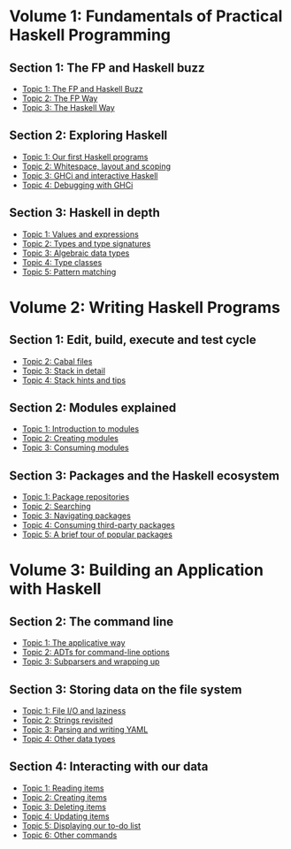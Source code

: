 # Volume 1: Fundamentals of Practical Haskell Programming

## Section 1: The FP and Haskell buzz

* [Topic 1: The FP and Haskell Buzz][topic-01-01-01]
* [Topic 2: The FP Way][topic-01-01-02]
* [Topic 3: The Haskell Way][topic-01-01-03]

## Section 2: Exploring Haskell

* [Topic 1: Our first Haskell programs][topic-01-02-01]
* [Topic 2: Whitespace, layout and scoping][topic-01-02-02]
* [Topic 3: GHCi and interactive Haskell][topic-01-02-03]
* [Topic 4: Debugging with GHCi][topic-01-02-04]

## Section 3: Haskell in depth

* [Topic 1: Values and expressions][topic-01-03-01]
* [Topic 2: Types and type signatures][topic-01-03-02]
* [Topic 3: Algebraic data types][topic-01-03-03]
* [Topic 4: Type classes][topic-01-03-04]
* [Topic 5: Pattern matching][topic-01-03-05]

# Volume 2: Writing Haskell Programs

## Section 1: Edit, build, execute and test cycle

* [Topic 2: Cabal files][topic-02-01-02]
* [Topic 3: Stack in detail][topic-02-01-03]
* [Topic 4: Stack hints and tips][topic-02-01-04]

## Section 2: Modules explained

* [Topic 1: Introduction to modules][topic-02-02-01]
* [Topic 2: Creating modules][topic-02-02-02]
* [Topic 3: Consuming modules][topic-02-02-03]

## Section 3: Packages and the Haskell ecosystem

* [Topic 1: Package repositories][topic-02-03-01]
* [Topic 2: Searching][topic-02-03-02]
* [Topic 3: Navigating packages][topic-02-03-03]
* [Topic 4: Consuming third-party packages][topic-02-03-04]
* [Topic 5: A brief tour of popular packages][topic-02-03-05]

# Volume 3: Building an Application with Haskell

## Section 2: The command line

* [Topic 1: The applicative way][topic-03-02-01]
* [Topic 2: ADTs for command-line options][topic-03-02-02]
* [Topic 3: Subparsers and wrapping up][topic-03-02-03]

## Section 3: Storing data on the file system

* [Topic 1: File I/O and laziness][topic-03-03-01]
* [Topic 2: Strings revisited][topic-03-03-02]
* [Topic 3: Parsing and writing YAML][topic-03-03-03]
* [Topic 4: Other data types][topic-03-03-04]

## Section 4: Interacting with our data

* [Topic 1: Reading items][topic-03-04-01]
* [Topic 2: Creating items][topic-03-04-02]
* [Topic 3: Deleting items][topic-03-04-03]
* [Topic 4: Updating items][topic-03-04-04]
* [Topic 5: Displaying our to-do list][topic-03-04-05]
* [Topic 6: Other commands][topic-03-04-06]

[topic-01-01-01]: Volume_01_Section_01_Topic_01
[topic-01-01-02]: Volume_01_Section_01_Topic_02
[topic-01-01-03]: Volume_01_Section_01_Topic_03
[topic-01-02-01]: Volume_01_Section_02_Topic_01
[topic-01-02-02]: Volume_01_Section_02_Topic_02
[topic-01-02-03]: Volume_01_Section_02_Topic_03
[topic-01-02-04]: Volume_01_Section_02_Topic_04
[topic-01-03-01]: Volume_01_Section_03_Topic_01
[topic-01-03-02]: Volume_01_Section_03_Topic_02
[topic-01-03-03]: Volume_01_Section_03_Topic_03
[topic-01-03-04]: Volume_01_Section_03_Topic_04
[topic-01-03-05]: Volume_01_Section_03_Topic_05
[topic-02-01-02]: Volume_02_Section_01_Topic_02
[topic-02-01-03]: Volume_02_Section_01_Topic_03
[topic-02-01-04]: Volume_02_Section_01_Topic_04
[topic-02-02-01]: Volume_02_Section_02_Topic_01
[topic-02-02-02]: Volume_02_Section_02_Topic_02
[topic-02-02-03]: Volume_02_Section_02_Topic_03
[topic-02-03-01]: Volume_02_Section_03_Topic_01
[topic-02-03-02]: Volume_02_Section_03_Topic_02
[topic-02-03-03]: Volume_02_Section_03_Topic_03
[topic-02-03-04]: Volume_02_Section_03_Topic_04
[topic-02-03-05]: Volume_02_Section_03_Topic_05
[topic-03-02-01]: Volume_03_Section_02_Topic_01
[topic-03-02-02]: Volume_03_Section_02_Topic_02
[topic-03-02-03]: Volume_03_Section_02_Topic_03
[topic-03-03-01]: Volume_03_Section_03_Topic_01
[topic-03-03-02]: Volume_03_Section_03_Topic_02
[topic-03-03-03]: Volume_03_Section_03_Topic_03
[topic-03-03-04]: Volume_03_Section_03_Topic_04
[topic-03-04-01]: Volume_03_Section_04_Topic_01
[topic-03-04-02]: Volume_03_Section_04_Topic_02
[topic-03-04-03]: Volume_03_Section_04_Topic_03
[topic-03-04-04]: Volume_03_Section_04_Topic_04
[topic-03-04-05]: Volume_03_Section_04_Topic_05
[topic-03-04-06]: Volume_03_Section_04_Topic_06

